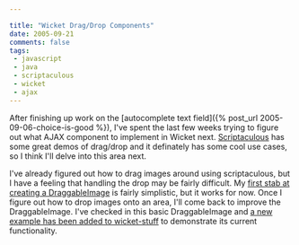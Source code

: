 ```yaml
---

title: "Wicket Drag/Drop Components"
date: 2005-09-21
comments: false
tags:
 - javascript
 - java
 - scriptaculous
 - wicket
 - ajax
---
```


After finishing up work on the [autocomplete text field]({% post_url 2005-09-06-choice-is-good %}), I've spent the last few weeks trying to figure out what AJAX component to implement in Wicket next. [Scriptaculous]() has some great demos of drag/drop and it definately has some cool use cases, so I think I'll delve into this area next.



I've already figured out how to drag images around using scriptaculous, but I have a feeling that handling the drop may be fairly difficult. My [first stab at creating a DraggableImage](http://cvs.sourceforge.net/viewcvs.py/wicket-stuff/wicket-contrib-scriptaculous/src/java/wicket/contrib/scriptaculous/dragdrop/) is fairly simplistic, but it works for now. Once I figure out how to drop images onto an area, I'll come back to improve the DraggableImage. I've checked in this basic DraggableImage and [a new example has been added to wicket-stuff](http://cvs.sourceforge.net/viewcvs.py/wicket-stuff/wicket-contrib-scriptaculous-examples/src/java/wicket/contrib/scriptaculous/examples/dragdrop) to demonstrate its current functionality.

